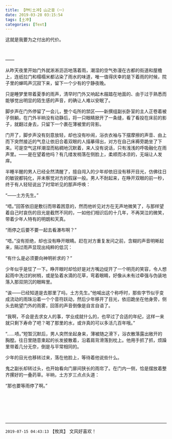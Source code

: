 ```yaml
---
title: 【PM|土冲】山之音（一）
date: 2019-03-28 03:15:54
tags: [土冲]
categories: [Text]
---
```


<p>这就是我要为之付出的代价。</p> 
<p>&nbsp;</p> 
<p>——</p> 
<p>从昨天夜里开始门外就淅淅沥沥地落着雨，潮湿的空气弥漫在古都的街道和屋檐上，连纸拉门和榻榻米都沾染了雨水的味道，唯一值得庆幸的是下着雨的时候，院子里的蝉鸣声沉寂下来，留下一个少有的宁静夜晚。</p> 
<p>只是睡梦里带着夏季的雨声，清早时门外又响起木屐踏在地面的、由于过于熟悉而能够觉出明显的陌生感的声音，的确让人难以安眠了。</p> 
<p>脚步声在门外停留了一会儿，整个屯所的禁区——新撰组副长卧室的主人正卷着被子侧躺，在门外半晌没有动静后，将一只眼睛掀开了一条缝，看了看投在床前的影子，就翻过身去，只留下一个裹在薄被里的背影。</p> 
<p>门开了，脚步声没有刻意放轻，却也没有吵闹，浴衣衣袖与下摆摩擦的声音、由上而下突然接近的气息让依旧合着双眼的人描摹得出，对方在自己床褥旁跪坐了下来。可是空气这样潮湿而粘稠地沉默着，来人没有说话，只有浅浅的呼吸融化在雨声里。——是在望着他吗？有几缕发梢落在侧脸上，柔顺而冰凉的，无端让人发痒。</p> 
<p>半睡半醒的男人已经全然清醒了，擅自闯入的少年却依旧没有移开目光，仿佛往日的敏锐都钝化，并未察觉对方的假寐一般。男人不耐起来，在睁开双眼的前一秒，终于有人轻轻说出了时常听见的那声呼唤：</p> 
<p>“——土方先生。”</p> 
<p>“唔。”回答依旧是敷衍而带着困意的，然而他听见对方在无声地微笑了，与那样望着自己时哀伤的目光是截然不同的，一如他们相识后的十几年，不再哭泣的微笑，带着少年人特有的明朗和天真。</p> 
<p>“雨停之后要不要一起去看瀑布啊？”</p> 
<p>“唔。”没有拒绝，却也没有睁开眼睛。赶在对方重复发问之前，含糊的声音明晰起来，隔过雨声显现出纯粹的低沉：</p> 
<p>“有什么是必须要向神明祈求的？”</p> 
<p>少年似乎是怔了一下。睁开眼时却恰好是对方嘴边绽开了一个明亮的笑容，令人想起雨中洗过的树梢，或是坠着水滴的花草，弯着眼睛，好像从未有过牵强与伪装地落入那双阴沉的眼眸里。</p> 
<p>“诶——已经知道是去那里了吗，土方先生。”他喊出这个称呼时，那些字节似乎变成流动的雨珠沿着一个个音符跃动，然后少年移开了目光，依旧跪坐在他身旁，侧头去眺望门外的雨雾，回答的声音倒像是自言自语了。</p> 
<p>“我啊，不会是去求女人的事，学业成就什么的，也早过了合适的年纪，这样一来就只剩下寿命了吧？喝了那里的水，或许真的可以多活几百年哦。”</p> 
<p>“……啧。”短暂沉默后，男人突然坐起身来，薄被随之滑下，浴衣散落露出敞开的胸膛。往日里随意束起的长发披散着，沿着肩背滑落到枕上。他用手抓了抓，烦躁里带着几分无奈，倒是与平常相同的。</p> 
<p>少年的目光也移转过来，落在他脸上，等待着他说些什么。</p> 
<p>鬼之副长却转过头，也开始看向门扉间狭长的雨帘了。在门内一侧，恰是摆放着整齐摞好的一叠药草。半晌，土方岁三点点头道：</p> 
<p>“那也要等雨停了啊。”</p> 
<p>&nbsp;</p> 
<p>&nbsp;</p> 
<p>&nbsp;</p>

<!-- more -->

---

`2019-07-15 04:43:13` 【攸岚】 文风好喜欢！
